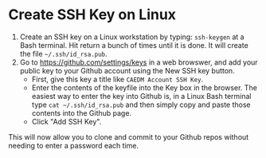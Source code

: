 # Create SSH Key on Linux

1. Create an SSH key on a Linux workstation by typing: `ssh-keygen` at a Bash terminal.  Hit return a bunch of times until it is done.  It will create the file `~/.ssh/id_rsa.pub`.
2. Go to https://github.com/settings/keys in a web browswer, and add your public key to your Github account using the New SSH key button. 
    - First, give this key a title like `CAEDM Account SSH Key`.
    - Enter the contents of the keyfile into the Key box in the browser.  The easiest way to enter the key into Github is, in a Linux Bash terminal type `cat ~/.ssh/id_rsa.pub` and then simply copy and paste those contents into the Github page.
    - Click "Add SSH Key".

This will now allow you to clone and commit to your Github repos without needing to enter a password each time.